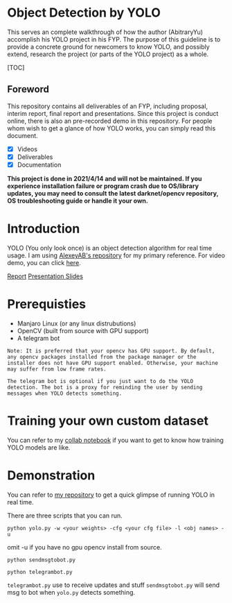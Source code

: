 # Object Detection by YOLO

This serves an complete walkthrough of how the author (AbitraryYu) accomplish his YOLO project in his FYP. The purpose of this guideline is to provide a concrete ground for newcomers to know YOLO, and possibly extend, research the project (or parts of the YOLO project) as a whole.



[TOC]

## Foreword

This repository contains all deliverables of an FYP, including proposal, interim report, final report and presentations. Since this project is conduct online, there is also an pre-recorded demo in this repository. For people whom wish to get a glance of how YOLO works, you can simply read this document.

- [x] Videos
- [x] Deliverables
- [x] Documentation

**This project is done in 2021/4/14 and will not be maintained. If you experience installation failure or program crash due to OS/library updates, you may need to consult the latest darknet/opencv repository, OS troubleshooting guide or handle it your own.**

# Introduction

YOLO (You only look once) is an object detection algorithm for real time usage. I am using [AlexeyAB's repository](https://github.com/AlexeyAB/darknet) for my primary reference. For video demo, you can click [here](https://drive.google.com/file/d/1e2gtBhyVks2OuTKUr6RinbN3wQKB2nud/view?usp=sharing).

[Report](https://drive.google.com/file/d/1e3HiuPZiHyUS7UB6yF3bR8MP7HltuQvQ/view?usp=sharing)
[Presentation Slides](https://drive.google.com/file/d/1rtFH5-FQdHGs8oFDhlRgsSDnrCAC13iP/view?usp=sharing)

# Prerequisties
* Manjaro Linux (or any linux distrubutions)
* OpenCV (built from source with GPU support)
* A telegram bot

`Note: It is preferred that your opencv has GPU support. By default, any opencv packages installed from the package manager or the installer does not have GPU support enabled. Otherwise, your machine may suffer from low frame rates.`

`The telegram bot is optional if you just want to do the YOLO detection. The bot is a proxy for reminding the user by sending messages when YOLO detects something.`
# Training your own custom dataset

You can refer to my [collab notebook](https://colab.research.google.com/drive/1qke-dIgsnCK5DXHN-or_DMBZxGJ64TAe?usp=sharing) if you want to get to know how training YOLO models are like.

# Demonstration

You can refer to [my repository](https://github.com/AbitraryYu/ObjectDetectionYOLO) to get a quick glimpse of running YOLO in real time.

There are three scripts that you can run.

```
python yolo.py -w <your weights> -cfg <your cfg file> -l <obj names> -u
```

omit -u if you have no gpu opencv install from source.

```
python sendmsgtobot.py
```

```
python telegrambot.py
```

`telegrambot.py` use to receive updates and stuff `sendmsgtobot.py` will send msg to bot when `yolo.py` detects something.
